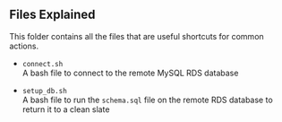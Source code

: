 
## Files Explained

This folder contains all the files that are useful shortcuts for common actions.

* `connect.sh`  
 A bash file to connect to the remote MySQL RDS database 

* `setup_db.sh`  
 A bash file to run the `schema.sql` file on the remote RDS database to return it to a clean slate 